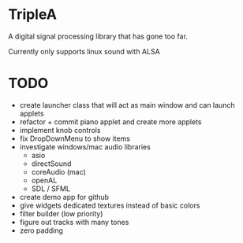 # TripleA

A digital signal processing library that has gone too far.

Currently only supports linux sound with ALSA

# TODO
* create launcher class that will act as main window and can launch applets
* refactor + commit piano applet and create more applets
* implement knob controls
* fix DropDownMenu to show items
* investigate windows/mac audio libraries
    - asio 
    - directSound  
    - coreAudio (mac)
    - openAL
    - SDL / SFML
* create demo app for github
* give widgets dedicated textures instead of basic colors
* filter builder (low priority)
* figure out tracks with many tones
* zero padding